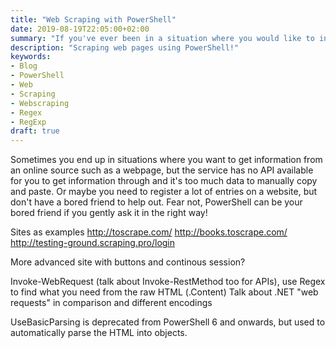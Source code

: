 ```yaml
---
title: "Web Scraping with PowerShell"
date: 2019-08-19T22:05:00+02:00
summary: "If you've ever been in a situation where you would like to index a lot of pages on a webpage or get the data straight from the HTML because the site doesn't have an API, PowerShell could have been of help. If you haven't been in the situation yet, check out these simple tricks you can use to gather raw data straight from the web!"
description: "Scraping web pages using PowerShell!"
keywords:
- Blog
- PowerShell
- Web
- Scraping
- Webscraping
- Regex
- RegExp
draft: true
---
```


Sometimes you end up in situations where you want to get information from an online source such as a webpage, but the service has no API available for you to get information through and it's too much data to manually copy and paste. Or maybe you need to register a lot of entries on a website, but don't have a bored friend to help out. Fear not, PowerShell can be your bored friend if you gently ask it in the right way!



Sites as examples
http://toscrape.com/
http://books.toscrape.com/
http://testing-ground.scraping.pro/login

More advanced site with buttons and continous session?

Invoke-WebRequest (talk about Invoke-RestMethod too for APIs), use Regex to find what you need from the raw HTML (.Content)
Talk about .NET "web requests" in comparison and different encodings

UseBasicParsing is deprecated from PowerShell 6 and onwards, but used to automatically parse the HTML into objects.